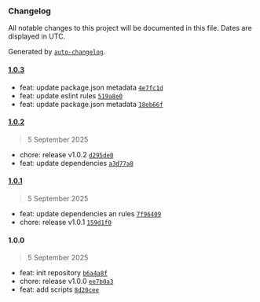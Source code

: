 ### Changelog

All notable changes to this project will be documented in this file. Dates are displayed in UTC.

Generated by [`auto-changelog`](https://github.com/CookPete/auto-changelog).

#### [1.0.3](https://github.com/qtqtart/eslint-config/compare/1.0.2...1.0.3)

- feat: update package.json metadata [`4e7fc1d`](https://github.com/qtqtart/eslint-config/commit/4e7fc1d449b602e8bcac9ee480c41861bc47fa2f)
- feat: update eslint rules [`519a8e0`](https://github.com/qtqtart/eslint-config/commit/519a8e0295abd594af87095fd910473d4d9c5b0b)
- feat: update package.json metadata [`18eb66f`](https://github.com/qtqtart/eslint-config/commit/18eb66ffdd7708ec7247c8e36baf013dbcd9416d)

#### [1.0.2](https://github.com/qtqtart/eslint-config/compare/1.0.1...1.0.2)

> 5 September 2025

- chore: release v1.0.2 [`d295de0`](https://github.com/qtqtart/eslint-config/commit/d295de0ca286d26e0c00cca8ab5d7a6e2605265d)
- feat: update dependencies [`a3d77a8`](https://github.com/qtqtart/eslint-config/commit/a3d77a81e6199919f18a81b65b4c04fc04fb6a1d)

#### [1.0.1](https://github.com/qtqtart/eslint-config/compare/1.0.0...1.0.1)

> 5 September 2025

- feat: update dependencies an rules [`7f96409`](https://github.com/qtqtart/eslint-config/commit/7f96409df080b395b5b6c1904a6bf1427f98c9da)
- chore: release v1.0.1 [`159d1f0`](https://github.com/qtqtart/eslint-config/commit/159d1f03abafc26f921131590b7d655e6f237fbc)

#### 1.0.0

> 5 September 2025

- feat: init repository [`b6a4a8f`](https://github.com/qtqtart/eslint-config/commit/b6a4a8f8ed70771862c683de380c1e3ec4c22b53)
- chore: release v1.0.0 [`ee7b0a3`](https://github.com/qtqtart/eslint-config/commit/ee7b0a33e9e73be81d570061eb7715bed0e0fb01)
- feat: add scripts [`8d20cee`](https://github.com/qtqtart/eslint-config/commit/8d20ceece13e6005b73864d04a0b25bc376127f9)
